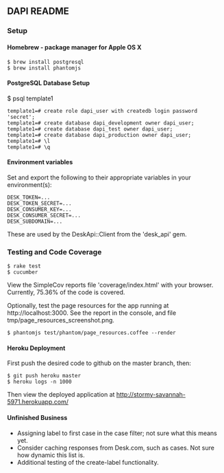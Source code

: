 ## DAPI README

### Setup

#### Homebrew - package manager for Apple OS X

```
$ brew install postgresql
$ brew install phantomjs
```

#### PostgreSQL Database Setup

$ psql template1

```
template1=# create role dapi_user with createdb login password 'secret';
template1=# create database dapi_development owner dapi_user;
template1=# create database dapi_test owner dapi_user;
template1=# create database dapi_production owner dapi_user;
template1=# \l
template1=# \q
```

#### Environment variables

Set and export the following to their appropriate variables in your environment(s):

```
DESK_TOKEN=...
DESK_TOKEN_SECRET=...
DESK_CONSUMER_KEY=...
DESK_CONSUMER_SECRET=...
DESK_SUBDOMAIN=...
```

These are used by the DeskApi::Client from the 'desk_api' gem.

### Testing and Code Coverage

```
$ rake test
$ cucumber
```

View the SimpleCov reports file 'coverage/index.html' with your browser.
Currently, 75.36% of the code is covered.

Optionally, test the page resources for the app running at http://localhost:3000.
See the report in the console, and file tmp/page_resources_screenshot.png.

```
$ phantomjs test/phantom/page_resources.coffee --render
```

#### Heroku Deployment

First push the desired code to github on the master branch, then:

```
$ git push heroku master
$ heroku logs -n 1000
```

Then view the deployed application at http://stormy-savannah-5971.herokuapp.com/

#### Unfinished Business

- Assigning label to first case in the case filter; not sure what this means yet.
- Consider caching responses from Desk.com, such as cases.  Not sure how dynamic this list is.
- Additional testing of the create-label functionality.
